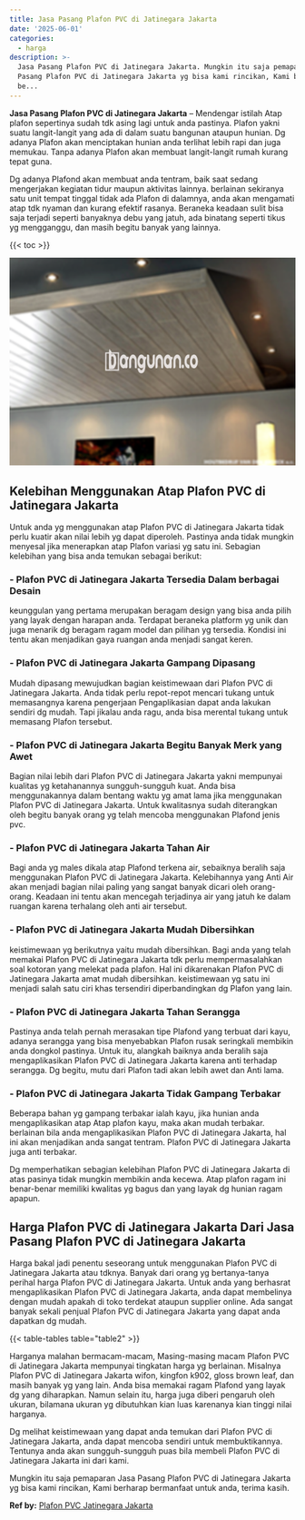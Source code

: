 ```yaml
---
title: Jasa Pasang Plafon PVC di Jatinegara Jakarta
date: '2025-06-01'
categories:
  - harga
description: >-
  Jasa Pasang Plafon PVC di Jatinegara Jakarta. Mungkin itu saja pemaparan Jasa
  Pasang Plafon PVC di Jatinegara Jakarta yg bisa kami rincikan, Kami berharap
  be...
---
```


**Jasa Pasang Plafon PVC di Jatinegara Jakarta** – Mendengar istilah Atap plafon sepertinya sudah tdk asing lagi untuk anda pastinya. Plafon yakni suatu langit-langit yang ada di dalam suatu bangunan ataupun hunian. Dg adanya Plafon akan menciptakan hunian anda terlihat lebih rapi dan juga memukau. Tanpa adanya Plafon akan membuat langit-langit rumah kurang tepat guna.

Dg adanya Plafond akan membuat anda tentram, baik saat sedang mengerjakan kegiatan tidur maupun aktivitas lainnya. berlainan sekiranya satu unit tempat tinggal tidak ada Plafon di dalamnya, anda akan mengamati atap tdk nyaman dan kurang efektif rasanya. Beraneka keadaan sulit bisa saja terjadi seperti banyaknya debu yang jatuh, ada binatang seperti tikus yg mengganggu, dan masih begitu banyak yang lainnya.

{{< toc >}}

![Jasa Pasang Plafon PVC di Jatinegara Jakarta](/images/flafond-pvc-murah23.png)

## Kelebihan Menggunakan Atap Plafon PVC di Jatinegara Jakarta

Untuk anda yg menggunakan atap Plafon PVC di Jatinegara Jakarta tidak perlu kuatir akan nilai lebih yg dapat diperoleh. Pastinya anda tidak mungkin menyesal jika menerapkan atap Plafon variasi yg satu ini. Sebagian kelebihan yang bisa anda temukan sebagai berikut:

### \- Plafon PVC di Jatinegara Jakarta Tersedia Dalam berbagai Desain

keunggulan yang pertama merupakan beragam design yang bisa anda pilih yang layak dengan harapan anda. Terdapat beraneka platform yg unik dan juga menarik dg beragam ragam model dan pilihan yg tersedia. Kondisi ini tentu akan menjadikan gaya ruangan anda menjadi sangat keren.

### \- Plafon PVC di Jatinegara Jakarta Gampang Dipasang

Mudah dipasang mewujudkan bagian keistimewaan dari Plafon PVC di Jatinegara Jakarta. Anda tidak perlu repot-repot mencari tukang untuk memasangnya karena pengerjaan Pengaplikasian dapat anda lakukan sendiri dg mudah. Tapi jikalau anda ragu, anda bisa merental tukang untuk memasang Plafon tersebut.

### \- Plafon PVC di Jatinegara Jakarta Begitu Banyak Merk yang Awet

Bagian nilai lebih dari Plafon PVC di Jatinegara Jakarta yakni mempunyai kualitas yg ketahanannya sungguh-sungguh kuat. Anda bisa menggunakannya dalam bentang waktu yg amat lama jika menggunakan Plafon PVC di Jatinegara Jakarta. Untuk kwalitasnya sudah diterangkan oleh begitu banyak orang yg telah mencoba menggunakan Plafond jenis pvc.

### \- Plafon PVC di Jatinegara Jakarta Tahan Air

Bagi anda yg males dikala atap Plafond terkena air, sebaiknya beralih saja menggunakan Plafon PVC di Jatinegara Jakarta. Kelebihannya yang Anti Air akan menjadi bagian nilai paling yang sangat banyak dicari oleh orang-orang. Keadaan ini tentu akan mencegah terjadinya air yang jatuh ke dalam ruangan karena terhalang oleh anti air tersebut.

### \- Plafon PVC di Jatinegara Jakarta Mudah Dibersihkan

keistimewaan yg berikutnya yaitu mudah dibersihkan. Bagi anda yang telah memakai Plafon PVC di Jatinegara Jakarta tdk perlu mempermasalahkan soal kotoran yang melekat pada plafon. Hal ini dikarenakan Plafon PVC di Jatinegara Jakarta amat mudah dibersihkan. keistimewaan yg satu ini menjadi salah satu ciri khas tersendiri diperbandingkan dg Plafon yang lain.

### \- Plafon PVC di Jatinegara Jakarta Tahan Serangga

Pastinya anda telah pernah merasakan tipe Plafond yang terbuat dari kayu, adanya serangga yang bisa menyebabkan Plafon rusak seringkali membikin anda dongkol pastinya. Untuk itu, alangkah baiknya anda beralih saja mengaplikasikan Plafon PVC di Jatinegara Jakarta karena anti terhadap serangga. Dg begitu, mutu dari Plafon tadi akan lebih awet dan Anti lama.

### \- Plafon PVC di Jatinegara Jakarta Tidak Gampang Terbakar

Beberapa bahan yg gampang terbakar ialah kayu, jika hunian anda mengaplikasikan atap Atap plafon kayu, maka akan mudah terbakar. berlainan bila anda mengaplikasikan Plafon PVC di Jatinegara Jakarta, hal ini akan menjadikan anda sangat tentram. Plafon PVC di Jatinegara Jakarta juga anti terbakar.

Dg memperhatikan sebagian kelebihan Plafon PVC di Jatinegara Jakarta di atas pasinya tidak mungkin membikin anda kecewa. Atap plafon ragam ini benar-benar memiliki kwalitas yg bagus dan yang layak dg hunian ragam apapun.

## Harga Plafon PVC di Jatinegara Jakarta Dari Jasa Pasang Plafon PVC di Jatinegara Jakarta

Harga bakal jadi penentu seseorang untuk menggunakan Plafon PVC di Jatinegara Jakarta atau tdknya. Banyak dari orang yg bertanya-tanya perihal harga Plafon PVC di Jatinegara Jakarta. Untuk anda yang berhasrat mengaplikasikan Plafon PVC di Jatinegara Jakarta, anda dapat membelinya dengan mudah apakah di toko terdekat ataupun supplier online. Ada sangat banyak sekali penjual Plafon PVC di Jatinegara Jakarta yang dapat anda dapatkan dg mudah.

{{< table-tables table="table2" >}}

Harganya malahan bermacam-macam, Masing-masing macam Plafon PVC di Jatinegara Jakarta mempunyai tingkatan harga yg berlainan. Misalnya Plafon PVC di Jatinegara Jakarta wifon, kingfon k902, gloss brown leaf, dan masih banyak yg yang lain. Anda bisa memakai ragam Plafond yang layak dg yang diharapkan. Namun selain itu, harga juga diberi pengaruh oleh ukuran, bilamana ukuran yg dibutuhkan kian luas karenanya kian tinggi nilai harganya.

Dg melihat keistimewaan yang dapat anda temukan dari Plafon PVC di Jatinegara Jakarta, anda dapat mencoba sendiri untuk membuktikannya. Tentunya anda akan sungguh-sungguh puas bila membeli Plafon PVC di Jatinegara Jakarta ini dari kami.

Mungkin itu saja pemaparan Jasa Pasang Plafon PVC di Jatinegara Jakarta yg bisa kami rincikan, Kami berharap bermanfaat untuk anda, terima kasih.

**Ref by:** [Plafon PVC Jatinegara Jakarta](https://id.wikipedia.org/wiki/Plafon)
